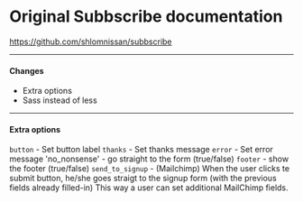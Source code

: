 # Original Subbscribe documentation
https://github.com/shlomnissan/subbscribe

 - - -
 #### Changes

* Extra options
* Sass instead of less

 - - -

 #### Extra options

`button` - Set button label
`thanks` - Set thanks message
`error` - Set error message
'no_nonsense' - go straight to the form (true/false)
`footer` - show the footer (true/false)
`send_to_signup` - (Mailchimp) When the user clicks te submit button, he/she goes straigt to the signup form (with the previous fields already filled-in) This way a user can set additional MailChimp fields.